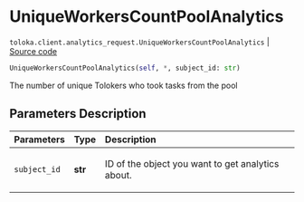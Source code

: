 # UniqueWorkersCountPoolAnalytics
`toloka.client.analytics_request.UniqueWorkersCountPoolAnalytics` | [Source code](https://github.com/Toloka/toloka-kit/blob/v1.1.2/src/client/analytics_request.py#L133)

```python
UniqueWorkersCountPoolAnalytics(self, *, subject_id: str)
```

The number of unique Tolokers who took tasks from the pool

## Parameters Description

| Parameters | Type | Description |
| :----------| :----| :-----------|
`subject_id`|**str**|<p>ID of the object you want to get analytics about.</p>
